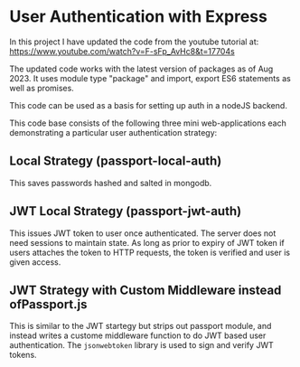 # User Authentication with Express

In this project I have updated the code from the youtube tutorial at:
https://www.youtube.com/watch?v=F-sFp_AvHc8&t=17704s

The updated code works with the latest version of packages as of Aug 2023. It uses module type "package" and import, export ES6 statements as well as promises.

This code can be used as a basis for setting up auth in a nodeJS backend.

This code base consists of the following three mini web-applications each demonstrating a particular user authentication strategy:

## Local Strategy (passport-local-auth)
This saves passwords hashed and salted in mongodb.

## JWT Local Strategy (passport-jwt-auth)
This issues JWT token to user once authenticated. The server does not need sessions to maintain state. As long as prior to expiry of JWT token if users attaches the token to HTTP requests, the token is verified and user is given access.

## JWT Strategy with Custom Middleware instead ofPassport.js
This is similar to the JWT startegy but strips out passport module, and instead writes a custome middleware function to do JWT based user authentication. The `jsonwebtoken` library is used to sign and verify JWT tokens.
